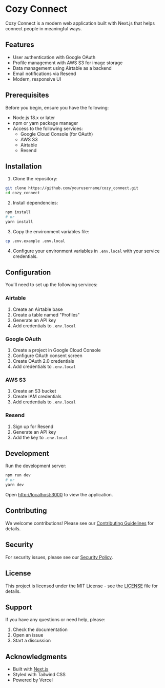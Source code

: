 # Cozy Connect

Cozy Connect is a modern web application built with Next.js that helps connect people in meaningful ways. 

## Features

- User authentication with Google OAuth
- Profile management with AWS S3 for image storage
- Data management using Airtable as a backend
- Email notifications via Resend
- Modern, responsive UI

## Prerequisites

Before you begin, ensure you have the following:
- Node.js 18.x or later
- npm or yarn package manager
- Access to the following services:
  - Google Cloud Console (for OAuth)
  - AWS S3
  - Airtable
  - Resend

## Installation

1. Clone the repository:
```bash
git clone https://github.com/yourusername/cozy_connect.git
cd cozy_connect
```

2. Install dependencies:
```bash
npm install
# or
yarn install
```

3. Copy the environment variables file:
```bash
cp .env.example .env.local
```

4. Configure your environment variables in `.env.local` with your service credentials.

## Configuration

You'll need to set up the following services:

### Airtable
1. Create an Airtable base
2. Create a table named "Profiles"
3. Generate an API key
4. Add credentials to `.env.local`

### Google OAuth
1. Create a project in Google Cloud Console
2. Configure OAuth consent screen
3. Create OAuth 2.0 credentials
4. Add credentials to `.env.local`

### AWS S3
1. Create an S3 bucket
2. Create IAM credentials
3. Add credentials to `.env.local`

### Resend
1. Sign up for Resend
2. Generate an API key
3. Add the key to `.env.local`

## Development

Run the development server:

```bash
npm run dev
# or
yarn dev
```

Open [http://localhost:3000](http://localhost:3000) to view the application.

## Contributing

We welcome contributions! Please see our [Contributing Guidelines](CONTRIBUTING.md) for details.

## Security

For security issues, please see our [Security Policy](SECURITY.md).

## License

This project is licensed under the MIT License - see the [LICENSE](LICENSE) file for details.

## Support

If you have any questions or need help, please:
1. Check the documentation
2. Open an issue
3. Start a discussion

## Acknowledgments

- Built with [Next.js](https://nextjs.org/)
- Styled with Tailwind CSS
- Powered by Vercel
